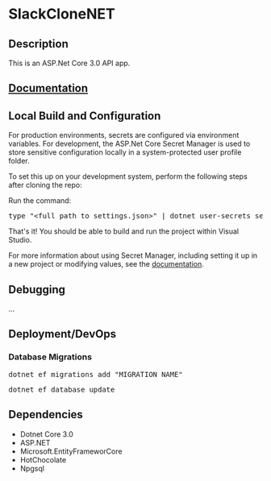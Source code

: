 # SlackCloneNET

## Description

This is an ASP.Net Core 3.0 API app.

## [Documentation](https://arif-hanif.gitbook.io/slackclone/)

## Local Build and Configuration

For production environments, secrets are configured via environment variables. For development, the ASP.Net Core Secret Manager is used to store sensitive configuration locally in a system-protected user profile folder.

To set this up on your development system, perform the following steps after cloning the repo:

Run the command:

   <pre>type "&lt;full path to settings.json&gt;" | dotnet user-secrets set</pre>

That's it! You should be able to build and run the project within Visual Studio.

For more information about using Secret Manager, including setting it up in a new project or modifying values, see the [documentation](https://docs.microsoft.com/en-us/aspnet/core/security/app-secrets?view=aspnetcore-3.0&tabs=windows).

## Debugging

...

## Deployment/DevOps

### Database Migrations

<pre>dotnet ef migrations add "MIGRATION NAME"</pre>
<pre>dotnet ef database update</pre>

## Dependencies

- Dotnet Core 3.0
- ASP.NET
- Microsoft.EntityFrameworCore
- HotChocolate
- Npgsql
